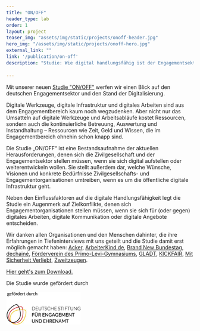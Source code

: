 ```yaml
---
title: "ON/OFF"
header_type: lab
order: 1
layout: project
teaser_img: "assets/img/static/projects/onoff-header.jpg"
hero_img: "/assets/img/static/projects/onoff-hero.jpg"
external_link: ""
link: '/publication/on-off'
description: "Studie: Wie digital handlungsfähig ist der Engagementsektor in Deutschland? Gefördert von der Stiftung für Engagement und Ehrenamt."

---
```


<p>Mit unserer neuen <a href="https://superrr.net/assets/downloads/on-off-digitale-handlungsfaehigkeit.pdf">Studie "ON/OFF"</a> werfen wir einen Blick auf den deutschen Engagementsektor und den Stand der Digitalisierung.</p>

<p>Digitale Werkzeuge, digitale Infrastruktur und digitales Arbeiten sind aus dem Engagementbereich kaum noch wegzudenken. Aber nicht nur das Umsatteln auf digitale Werkzeuge und Arbeitsabläufe kostet Ressourcen, sondern auch die kontinuierliche Betreuung, Auswertung und Instandhaltung – Ressourcen wie Zeit, Geld und Wissen, die im Engagementbereich ohnehin schon knapp sind.</p> 

<p>Die Studie „ON/OFF“ ist eine Bestandsaufnahme der aktuellen Herausforderungen, denen sich die Zivilgesellschaft und der Engagementsektor stellen müssen, wenn sie sich digital aufstellen oder weiterentwickeln wollen. Sie stellt außerdem dar, welche Wünsche, Visionen und konkrete Bedürfnisse Zivilgesellschafts- und Engagementorganisationen umtreiben, wenn es um die öffentliche digitale Infrastruktur geht.</p>

<p>Neben den Einflussfaktoren auf die digitale Handlungsfähigkeit legt die Studie ein Augenmerk auf Zielkonflikte, denen sich Engagementorganisationen stellen müssen, wenn sie sich für (oder gegen) digitales Arbeiten, digitale Kommunikation oder digitale Angebote entscheiden.</p>

<p>Wir danken allen Organisationen und den Menschen dahinter, die ihre Erfahrungen in Tiefeninterviews mit uns geteilt und die Studie damit erst möglich gemacht haben: <a href="https://www.acker.co/">Acker</a>, <a href="https://www.arbeiterkind.de/">ArbeiterKind.de</a>, <a href="https://brandnewbundestag.de/">Brand New Bundestag</a>, <a href="https://decolonize-your.net/">dechainé</a>, <a href="https://www.primolevi.de/">Förderverein des Primo-Levi-Gymnasiums</a>, <a href="https://gladt.de/">GLADT</a>, <a href="https://kickfair.org">KICKFAIR</a>, <a href="https://www.bvmd.de/unsere-arbeit/projekte/mit-sicherheit-verliebt/">Mit Sicherheit Verliebt</a>, <a href="https://zweitzeugen.de/">Zweitzeugen</a>.</p>

<p><a href="https://superrr.net/assets/downloads/on-off-digitale-handlungsfaehigkeit.pdf">Hier geht's zum Download.</a></p>
  
<p>Die Studie wurde gefördert durch</p>
<img src="/assets/img/blog/dsee-logo.jpg" alt="Logo Deutsche Stiftung für Engagement und Ehrenamt" style="max-width: 200px;">

